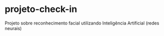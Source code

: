 # projeto-check-in
Projeto sobre reconhecimento facial utilizando Inteligência Artificial (redes neurais)
